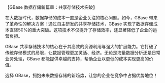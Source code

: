 【GBase 数据存储新篇章：共享存储技术突破】

在大数据时代，数据存储的成本一直是企业关注的核心问题。如今，GBase 带来了革命性的解决方案！通过自主研发的共享存储技术，GBase 实现了数据存储成本直降50%的重大突破。这项技术不仅提升了存储效率，还显著降低了企业的运营负担。

GBase 共享存储技术的核心在于其高效的资源利用与强大的扩展能力。它打破了传统存储模式的局限，让数据管理更加灵活、经济。无论是海量数据分析还是日常业务处理，GBase 都能提供卓越的支持，帮助企业以更低的成本实现更高的价值。

选择 GBase，拥抱未来数据存储的新趋势，让您的企业在竞争中占据优势地位！